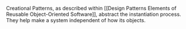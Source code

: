 Creational Patterns, as described within [[Design Patterns Elements of Reusable Object-Oriented Software]], abstract the instantiation process. They help make a system independent of how its objects.